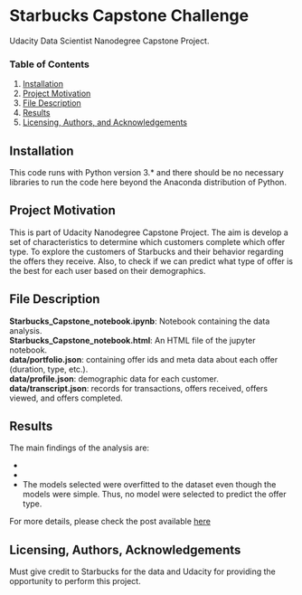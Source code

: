 # Starbucks Capstone Challenge
Udacity Data Scientist Nanodegree Capstone Project.

### Table of Contents

1. [Installation](#installation)
2. [Project Motivation](#motivation)
3. [File Description](#files)
4. [Results](#results)
5. [Licensing, Authors, and Acknowledgements](#licensing)

## Installation <a name="installation"></a>

This code runs with Python version 3.* and there should be no necessary libraries to run the code here beyond the Anaconda distribution of Python.


## Project Motivation <a name="motivation"></a>

This is part of Udacity Nanodegree Capstone Project. The aim is develop a set of characteristics to determine which customers complete which offer type. To explore the customers of Starbucks and their behavior regarding the offers they receive. Also, to check if we can predict what type of offer is the best for each user based on their demographics.

## File Description <a name="files"></a>

**Starbucks_Capstone_notebook.ipynb**: Notebook containing the data analysis. </br>
**Starbucks_Capstone_notebook.html**: An HTML file of the jupyter notebook. </br>
**data/portfolio.json**: containing offer ids and meta data about each offer (duration, type, etc.). </br>
**data/profile.json**: demographic data for each customer. </br>
**data/transcript.json**: records for transactions, offers received, offers viewed, and offers completed. </br>


## Results <a name="results"></a>
The main findings of the analysis are:</br>
*  </br>
*  </br>
* The models selected were overfitted to the dataset even though the models were simple. Thus, no model were selected to predict the offer type. </br>

For more details, please check the post available [here](https://medium.com/@MaysamF/starbucks-capstone-challenge-9003c9422a76)

## Licensing, Authors, Acknowledgements<a name="licensing"></a>
Must give credit to Starbucks for the data and Udacity for providing the opportunity to perform this project.
